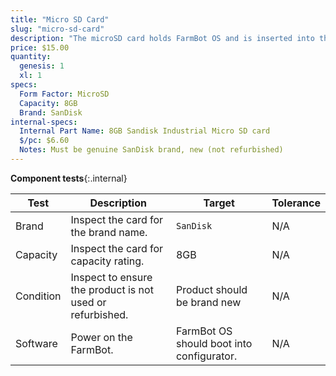 ```yaml
---
title: "Micro SD Card"
slug: "micro-sd-card"
description: "The microSD card holds FarmBot OS and is inserted into the Raspberry Pi."
price: $15.00
quantity:
  genesis: 1
  xl: 1
specs:
  Form Factor: MicroSD
  Capacity: 8GB
  Brand: SanDisk
internal-specs:
  Internal Part Name: 8GB Sandisk Industrial Micro SD card
  $/pc: $6.60
  Notes: Must be genuine SanDisk brand, new (not refurbished)
---
```


**Component tests**{:.internal}

|Test         |Description  |Target       |Tolerance    |
|-------------|-------------|-------------|-------------|
|Brand        |Inspect the card for the brand name.|`SanDisk`|N/A
|Capacity     |Inspect the card for capacity rating.|8GB|N/A
|Condition    |Inspect to ensure the product is not used or refurbished.|Product should be brand new|N/A
|Software     |Power on the FarmBot.|FarmBot OS should boot into configurator.|N/A
